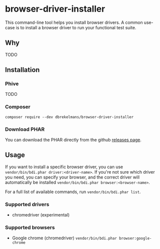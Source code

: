 # browser-driver-installer
This command-line tool helps you install browser drivers.
A common use-case is to install a browser driver to run your functional test suite.

## Why
TODO

## Installation
### Phive
TODO

### Composer
`composer require --dev dbrekelmans/browser-driver-installer`

### Download PHAR
You can download the PHAR directly from the github [releases page](https://github.com/dbrekelmans/browser-driver-installer/releases).

## Usage
If you want to install a specific browser driver, you can use `vendor/bin/bdi.phar driver:<driver-name>`.
If you're not sure which driver you need, you can specify your browser, and the correct driver will automatically be installed `vendor/bin/bdi.phar browser:<browser-name>`.

For a full list of available commands, run `vendor/bin/bdi.phar list`.

### Supported drivers
* chromedriver (experimental)

### Supported browsers
* Google chrome (chromedriver) `vendor/bin/bdi.phar browser:google-chrome`
